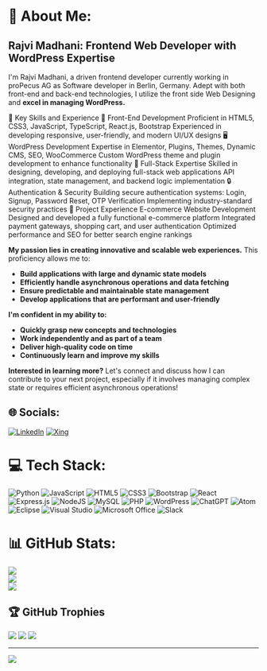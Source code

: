 # 💫 About Me:

## Rajvi Madhani: Frontend Web Developer with WordPress Expertise

I'm Rajvi Madhani, a driven frontend developer currently working in proPecus AG as Software developer in Berlin, Germany. Adept with both front-end and back-end technologies, I utilize the front side Web Designing and **excel in managing WordPress.**

💼 Key Skills and Experience
🌟 Front-End Development
Proficient in HTML5, CSS3, JavaScript, TypeScript, React.js, Bootstrap
Experienced in developing responsive, user-friendly, and modern UI/UX designs
🖥️ WordPress Development
Expertise in Elementor, Plugins, Themes, Dynamic CMS, SEO, WooCommerce
Custom WordPress theme and plugin development to enhance functionality
🔗 Full-Stack Expertise
Skilled in designing, developing, and deploying full-stack web applications
API integration, state management, and backend logic implementation
🔒 Authentication & Security
Building secure authentication systems: Login, Signup, Password Reset, OTP Verification
Implementing industry-standard security practices
📌 Project Experience
E-commerce Website Development
Designed and developed a fully functional e-commerce platform
Integrated payment gateways, shopping cart, and user authentication
Optimized performance and SEO for better search engine rankings

**My passion lies in creating innovative and scalable web experiences.** 
This proficiency allows me to:

* **Build applications with large and dynamic state models**
* **Efficiently handle asynchronous operations and data fetching**
* **Ensure predictable and maintainable state management**
* **Develop applications that are performant and user-friendly**

**I'm confident in my ability to:**

* **Quickly grasp new concepts and technologies**
* **Work independently and as part of a team**
* **Deliver high-quality code on time**
* **Continuously learn and improve my skills**

**Interested in learning more?** Let's connect and discuss how I can contribute to your next project, especially if it involves managing complex state or requires efficient asynchronous operations!

## 🌐 Socials:
 [![LinkedIn](https://img.shields.io/badge/LinkedIn-%230077B5.svg?logo=linkedin&logoColor=white)](https://www.linkedin.com/in/rajvi-madhani/) [![Xing](https://img.shields.io/badge/Xing-%230077B5.svg?logo=xing&logoColor=white)](https://www.xing.com/profile/Rajvi_Madhani/) 

# 💻 Tech Stack:
![Python](https://img.shields.io/badge/python-3670A0?style=for-the-badge&logo=python&logoColor=ffdd54) ![JavaScript](https://img.shields.io/badge/javascript-%23323330.svg?style=for-the-badge&logo=javascript&logoColor=%23F7DF1E) ![HTML5](https://img.shields.io/badge/html5-%23E34F26.svg?style=for-the-badge&logo=html5&logoColor=white) ![CSS3](https://img.shields.io/badge/css3-%231572B6.svg?style=for-the-badge&logo=css3&logoColor=white) ![Bootstrap](https://img.shields.io/badge/bootstrap-%23563D7C.svg?style=for-the-badge&logo=bootstrap&logoColor=white) ![React](https://img.shields.io/badge/react-%2320232a.svg?style=for-the-badge&logo=react&logoColor=%2361DAFB) ![Express.js](https://img.shields.io/badge/express.js-%23404d59.svg?style=for-the-badge&logo=express&logoColor=%2361DAFB) ![NodeJS](https://img.shields.io/badge/node.js-6DA55F?style=for-the-badge&logo=node.js&logoColor=white) ![MySQL](https://img.shields.io/badge/mysql-%2300f.svg?style=for-the-badge&logo=mysql&logoColor=white)  ![PHP](https://img.shields.io/badge/php-%23777BB4.svg?style=for-the-badge&logo=php&logoColor=white) ![WordPress](https://img.shields.io/badge/WordPress-%23117AC9.svg?style=for-the-badge&logo=WordPress&logoColor=white) ![ChatGPT](https://img.shields.io/badge/chatGPT-74aa9c?style=for-the-badge&logo=openai&logoColor=white) ![Atom](https://img.shields.io/badge/Atom-%2366595C.svg?style=for-the-badge&logo=atom&logoColor=white) ![Eclipse](https://img.shields.io/badge/Eclipse-FE7A16.svg?style=for-the-badge&logo=Eclipse&logoColor=white) ![Visual Studio](https://img.shields.io/badge/Visual%20Studio-5C2D91.svg?style=for-the-badge&logo=visual-studio&logoColor=white) ![Microsoft Office](https://img.shields.io/badge/Microsoft_Office-D83B01?style=for-the-badge&logo=microsoft-office&logoColor=white) ![Slack](https://img.shields.io/badge/Slack-4A154B?style=for-the-badge&logo=slack&logoColor=white)

# 📊 GitHub Stats:
![](https://github-readme-stats.vercel.app/api?username=rajvikmadhani&theme=dark&hide_border=false&include_all_commits=true&count_private=false)<br/>
![](https://github-readme-streak-stats.herokuapp.com/?user=rajvikmadhani&theme=dark&hide_border=false)<br/>
![](https://github-readme-stats.vercel.app/api/top-langs/?username=rajvikmadhani&theme=dark&hide_border=false&include_all_commits=true&count_private=false&layout=compact)

## 🏆 GitHub Trophies
![](https://github.com/users/rajvikmadhani/achievements/quickdraw)
![](https://github.com/users/rajvikmadhani/achievements/yolo)
![](https://github.com/users/rajvikmadhani/achievements/pull-shark)

---
[![](https://visitcount.itsvg.in/api?id=rajvikmadhani&icon=2&color=0)](https://visitcount.itsvg.in)

